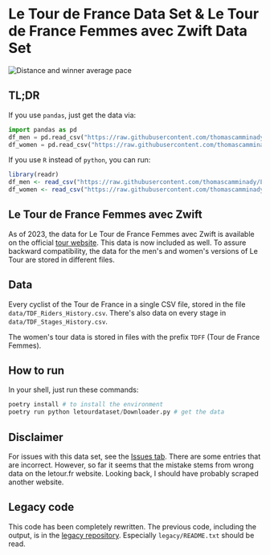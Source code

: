 # Le Tour de France Data Set & Le Tour de France Femmes avec Zwift Data Set


![Distance and winner average pace](https://raw.githubusercontent.com/thomascamminady/LeTourDataSet/master/data/TDF_Distance_And_Pace.png)


## TL;DR
If you use `pandas`, just get the data via:
```python
import pandas as pd 
df_men = pd.read_csv("https://raw.githubusercontent.com/thomascamminady/LeTourDataSet/master/data/TDF_Riders_History.csv")
df_women = pd.read_csv("https://raw.githubusercontent.com/thomascamminady/LeTourDataSet/master/data/TDFF_Riders_History.csv")

```
If you use `R` instead of `python`, you can run:
```R
library(readr)
df_men <- read_csv("https://raw.githubusercontent.com/thomascamminady/LeTourDataSet/master/data/TDF_Riders_History.csv")
df_women <- read_csv("https://raw.githubusercontent.com/thomascamminady/LeTourDataSet/master/data/TDFF_Riders_History.csv")
```

## Le Tour de France Femmes avec Zwift

As of 2023, the data for Le Tour de France Femmes avec Zwift is available on the official [tour website](https://www.letourfemmes.fr/en). This data is now included as well. To assure backward compatibility, the data for the men's and women's versions of Le Tour are stored in different files. 

## Data
Every cyclist of the Tour de France in a single CSV file, stored in the file `data/TDF_Riders_History.csv`.
There's also data on every stage in `data/TDF_Stages_History.csv`.

The women's tour data is stored in files with the prefix `TDFF` (Tour de France Femmes).

## How to run
In your shell, just run these commands:
```python
poetry install # to install the environment
poetry run python letourdataset/Downloader.py # get the data
```

## Disclaimer 
For issues with this data set, see the [Issues tab](https://github.com/thomascamminady/LeTourDataSet/issues). There are some entries that are incorrect. However, so far it seems that the mistake stems from wrong data on the letour.fr website. Looking back, I should have probably scraped another website.

## Legacy code
This code has been completely rewritten. The previous code, including the output, is in the [legacy repository](https://github.com/thomascamminady/LeTourDataSetLegacy). Especially `legacy/README.txt` should be read. 
